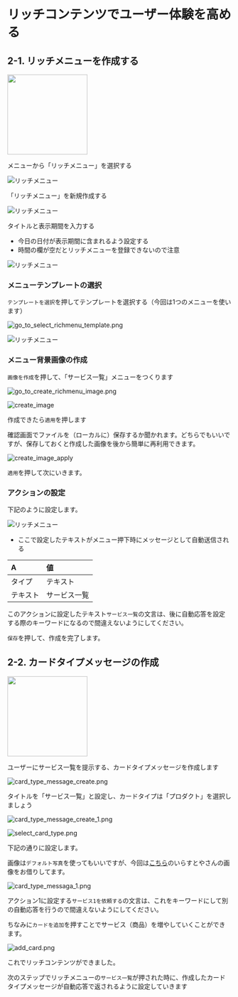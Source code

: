# リッチコンテンツでユーザー体験を高める

## 2-1. リッチメニューを作成する

<img src="https://raw.githubusercontent.com/maztak/katacoda-scenarios/master/create-line-official-account/images/richmenu_demo.png" width="180px">

メニューから「リッチメニュー」を選択する

![リッチメニュー](https://raw.githubusercontent.com/maztak/katacoda-scenarios/master/create-line-official-account/images/AccountManagerRichMenu_01.png)

「リッチメニュー」を新規作成する

![リッチメニュー](https://raw.githubusercontent.com/maztak/katacoda-scenarios/master/create-line-official-account/images/AccountManagerRichMenu_02.png)

タイトルと表示期間を入力する

- 今日の日付が表示期間に含まれるよう設定する
- 時間の欄が空だとリッチメニューを登録できないので注意

![リッチメニュー](https://raw.githubusercontent.com/maztak/katacoda-scenarios/master/create-line-official-account/images/AccountManagerRichMenu_03.png)

### メニューテンプレートの選択

`テンプレートを選択`を押してテンプレートを選択する（今回は1つのメニューを使います）

![go_to_select_richmenu_template.png](https://raw.githubusercontent.com/maztak/katacoda-scenarios/master/create-line-official-account/images/go_to_select_richmenu_template.png)

![リッチメニュー](https://raw.githubusercontent.com/maztak/katacoda-scenarios/master/create-line-official-account/images/select_template.png)

### メニュー背景画像の作成

`画像を作成`を押して、「サービス一覧」メニューをつくります

![go_to_create_richmenu_image.png](https://raw.githubusercontent.com/maztak/katacoda-scenarios/master/create-line-official-account/images/go_to_create_image.png)

![create_image](https://raw.githubusercontent.com/maztak/katacoda-scenarios/master/create-line-official-account/images/create_image.png)

作成できたら`適用`を押します

確認画面でファイルを（ローカルに）保存するか聞かれます。どちらでもいいですが、保存しておくと作成した画像を後から簡単に再利用できます。

![create_image_apply](https://raw.githubusercontent.com/maztak/katacoda-scenarios/master/create-line-official-account/images/create_image_apply.png)

`適用`を押して次にいきます。


### アクションの設定

下記のように設定します。

![リッチメニュー](https://raw.githubusercontent.com/maztak/katacoda-scenarios/master/create-line-official-account/images/richmenu_action.png)

- ここで設定したテキストがメニュー押下時にメッセージとして自動送信される

|  A  |  値  |
| :-- | :-- |
|  タイプ  |  テキスト  |
|  テキスト  |  サービス一覧  |

このアクションに設定したテキスト`サービス一覧`の文言は、後に自動応答を設定する際のキーワードになるので間違えないようにしてください。

`保存`を押して、作成を完了します。

## 2-2. カードタイプメッセージの作成

<img src="https://raw.githubusercontent.com/maztak/katacoda-scenarios/master/create-line-official-account/images/service_list_demo.png" width="180px">

ユーザーにサービス一覧を提示する、カードタイプメッセージを作成します

![card_type_message_create.png](https://raw.githubusercontent.com/maztak/katacoda-scenarios/master/create-line-official-account/images/card_type_message_create.png)

タイトルを「サービス一覧」と設定し、カードタイプは「プロダクト」を選択しましょう

![card_type_message_create_1.png](https://raw.githubusercontent.com/maztak/katacoda-scenarios/master/create-line-official-account/images/card_type_message_create_1.png)

![select_card_type.png](https://raw.githubusercontent.com/maztak/katacoda-scenarios/master/create-line-official-account/images/select_card_type.png)

下記の通りに設定します。

画像は`デフォルト写真`を使ってもいいですが、今回は[こちら](https://github.com/maztak/katacoda-scenarios/raw/master/create-line-official-account/irasutoya_counselor.png)のいらすとやさんの画像をお借りしてます。

![card_type_messaga_1.png](https://raw.githubusercontent.com/maztak/katacoda-scenarios/master/create-line-official-account/images/card_type_messaga_1.png)

アクション1に設定する`サービス1を依頼する`の文言は、これをキーワードにして別の自動応答を行うので間違えないようにしてください。

ちなみに`カードを追加`を押すことでサービス（商品）を増やしていくことができます。

![add_card.png](https://raw.githubusercontent.com/maztak/katacoda-scenarios/master/create-line-official-account/images/add_card.png)

これでリッチコンテンツができました。

次のステップでリッチメニューの`サービス一覧`が押された時に、作成したカードタイプメッセージが自動応答で返されるように設定していきます

